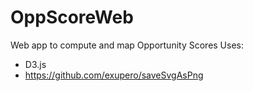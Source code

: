 # OppScoreWeb
Web app to compute and map Opportunity Scores
Uses:
- D3.js
- https://github.com/exupero/saveSvgAsPng
